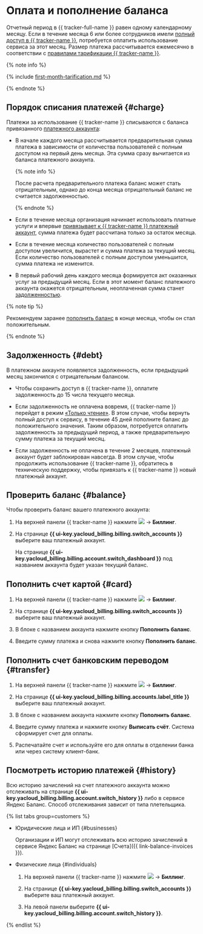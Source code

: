 # Оплата и пополнение баланса

Отчетный период в {{ tracker-full-name }} равен одному календарному месяцу. Если в течение месяца 6 или более сотрудников имели [полный доступ в {{ tracker-name }}](access.md), потребуется оплатить использование сервиса за этот месяц. Размер платежа рассчитывается ежемесячно в соответствии с [правилами тарификации {{ tracker-name }}](pricing.md).

  {% note info %}

  {% include [first-month-tarification.md](../_includes/tracker/first-month-tarification.md) %}

  {% endnote %}

## Порядок списания платежей {#charge}

Платежи за использование {{ tracker-name }} списываются с баланса привязанного [платежного аккаунта](billing-account.md):

* В начале каждого месяца рассчитывается предварительная сумма платежа в зависимости от количества пользователей с полным доступом на первый день месяца. Эта сумма сразу вычитается из баланса платежного аккаунта.  

  {% note info %}

  После расчета предварительного платежа баланс может стать отрицательным, однако до конца месяца отрицательный баланс не считается задолженностью.

  {% endnote %}

* Если в течение месяца организация начинает использовать платные услуги и впервые [привязывает к {{ tracker-name }}  платежный аккаунт](billing-account.md#bind), сумма платежа будет рассчитана только за остаток месяца. 

* Если в течение месяца количество пользователей с полным доступом увеличится, вырастет и сумма платежа за текущий месяц. Если количество пользователей с полным доступом уменьшится, сумма платежа не изменится.

* В первый рабочий день каждого месяца формируется акт оказанных услуг за предыдущий месяц. Если в этот момент баланс платежного аккаунта окажется отрицательным, неоплаченная сумма станет [задолженностью](#debt). 

{% note tip %}

Рекомендуем заранее [пополнить баланс](#card) в конце месяца, чтобы он стал положительным.

{% endnote %}


## Задолженность {#debt}

В платежном аккаунте появляется задолженность, если предыдущий месяц закончился с отрицательным балансом. 

* Чтобы сохранить доступ в {{ tracker-name }}, оплатите задолженность до 15 числа текущего месяца.

* Если задолженность не оплачена вовремя, {{ tracker-name }} перейдет в режим [«Только чтение»](access.md#readonly). В этом случае, чтобы вернуть полный доступ к сервису, в течение 45 дней пополните баланс до положительного значения. Таким образом, потребуется оплатить задолженность за предыдущий период, а также предварительную сумму платежа за текущий месяц.

* Если задолженность не оплачена в течение 2 месяцев, платежный аккаунт будет заблокирован навсегда. В этом случае, чтобы продолжить использование {{ tracker-name }}, обратитесь в техническую поддержку, чтобы привязать к {{ tracker-name }} новый платежный аккаунт.


## Проверить баланс {#balance}

Чтобы проверить баланс вашего платежного аккаунта:

1. На верхней панели {{ tracker-name }} нажмите ![](../_assets/tracker/tracker-burger.png) → **Биллинг**.

1. На странице **{{ ui-key.yacloud_billing.billing.switch_accounts }}** выберите ваш платежный аккаунт.  

   На странице **{{ ui-key.yacloud_billing.billing.account.switch_dashboard }}** под названием аккаунта будет указан текущий баланс. 

## Пополнить счет картой {#card}

1. На верхней панели {{ tracker-name }} нажмите ![](../_assets/tracker/tracker-burger.png) → **Биллинг**.

1. На странице **{{ ui-key.yacloud_billing.billing.switch_accounts }}** выберите ваш платежный аккаунт.  

1. В блоке с названием аккаунта нажмите кнопку **Пополнить баланс**.

1. Введите сумму платежа и снова нажмите кнопку **Пополнить баланс**.

## Пополнить счет банковским переводом {#transfer}

1. На верхней панели {{ tracker-name }} нажмите ![](../_assets/tracker/tracker-burger.png) → **Биллинг**.

1. На странице **{{ ui-key.yacloud_billing.billing.accounts.label_title }}** выберите ваш платежный аккаунт.  

1. В блоке с названием аккаунта нажмите кнопку **Пополнить баланс**.

1. Введите сумму платежа и нажмите кнопку **Выписать счёт**. Система сформирует счет для оплаты. 

1. Распечатайте счет и используйте его для оплаты в отделении банка или через систему клиент-банк.

## Посмотреть историю платежей {#history}

Всю историю зачислений на счет платежного аккаунта можно отслеживать на странице **{{ ui-key.yacloud_billing.billing.account.switch_history }}** либо в сервисе Яндекс&#160;Баланс. Способ отслеживания зависит от типа плетельщика.

{% list tabs group=customers %}

- Юридические лица и ИП {#businesses}
  
  Организации и ИП могут отслеживать всю историю зачислений в сервисе Яндекс&#160;Баланс на странице [Счета]({{ link-balance-invoices }}).
  
- Физические лица {#individuals}

  1. На верхней панели {{ tracker-name }} нажмите ![](../_assets/tracker/tracker-burger.png) → **Биллинг**.

  1. На странице **{{ ui-key.yacloud_billing.billing.switch_accounts }}** выберите ваш платежный аккаунт.  

  1. На левой панели выберите **{{ ui-key.yacloud_billing.billing.account.switch_history }}**.
  
{% endlist %}
